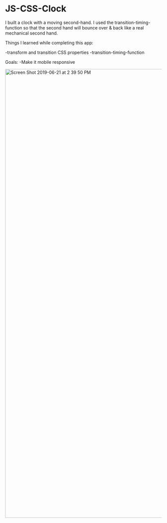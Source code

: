 # JS-CSS-Clock

I built a clock with a moving second-hand. 
I used the transition-timing-function so that the second hand will bounce over & back like a real mechanical second hand.

Things I learned while completing this app:

-transform and transition CSS properties
-transition-timing-function 

Goals:
-Make it mobile responsive

<img width="1440" alt="Screen Shot 2019-06-21 at 2 39 50 PM" src="https://user-images.githubusercontent.com/29503790/59944346-8872a080-9432-11e9-9fe1-fda21fdc1abe.png">
